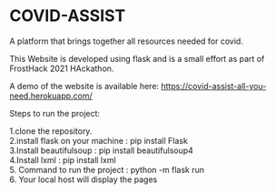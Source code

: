 # COVID-ASSIST
A platform that brings together all resources needed for covid.<br />

This Website is developed using flask and is a small effort as part of FrostHack 2021 HAckathon.<br />

A demo of the website is available here: https://covid-assist-all-you-need.herokuapp.com/<br />

Steps to run the project:<br />

1.clone the repository.<br />
2.install flask on your machine : pip install Flask<br />
3.Install beautifulsoup : pip install beautifulsoup4<br />
4.Install lxml : pip install lxml<br />
5. Command to run the project : python -m flask run<br />
6. Your local host will display the pages<br />
